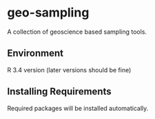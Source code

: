 # geo-sampling

A collection of geoscience based sampling tools.

## Environment 

R 3.4 version (later versions should be fine)

## Installing Requirements

Required packages will be installed automatically.
